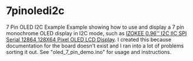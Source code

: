 # 7pinoledi2c
7 Pin OLED I2C Example
Example showing how to use and display a 7 pin monochrome OLED display in I2C mode, such as
 [IZOKEE 0.96'' I2C IIC SPI Serial 12864 128X64 Pixel OLED LCD Display](https://www.amazon.com/gp/product/B076PP6WMW/).  I created this because documentation for the board doesn't exist and I ran into a lot of problems sorting it out.  See "oled_7_pin_demo.ino" for usage and instructions.
